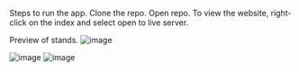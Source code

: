 Steps to run the app.
Clone the repo.
Open repo.
To view the website, right-click on the index and select open to live server.

Preview of stands.
![image](https://github.com/ZJandour/stranky-restaurace/assets/127226529/8b9769d5-f765-4c77-ad3f-be3b3861d1bc)

![image](https://github.com/ZJandour/stranky-restaurace/assets/127226529/9b142376-6dfd-4299-a2ea-5b2632adfeff)
![image](https://github.com/ZJandour/stranky-restaurace/assets/127226529/a7068b54-b1c9-418a-a6b9-5a22b54d938d)


